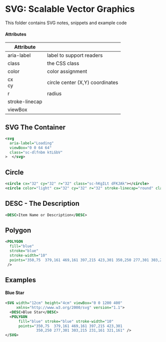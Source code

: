 # SVG: Scalable Vector Graphics

This folder contains SVG notes, snippets and example code

#### Attributes
| Attribute |  |  
| ---| --- |  
| aria-label | label to support readers |  
| class | the CSS class |  
| color | color assignment |  
| cx <BR> cy | circle center (X,Y) coordinates |  
| r | radius |  
| stroke-linecap |  |  
| viewBox |  |  

## SVG The Container
```svg
<svg 
  aria-label="Loading" 
  viewBox="0 0 64 64" 
  class="sc-dlfnbm ktLGbV"
>  </svg>
```

## Circle
```svg
<circle cx="32" cy="32" r="32" class="sc-hKgILt dFKJAk"></circle>
<circle color="light" cx="32" cy="32" r="32" stroke-linecap="round" class="sc-eCssSg kRaCnm"></circle>
```

## DESC - The Description
```svg
<DESC>Item Name or Description</DESC>
```

## Polygon
```svg
<POLYGON 
  fill="blue"
  stroke="blue"
  stroke-width="10" 
  points="350,75  379,161 469,161 397,215 423,301 350,250 277,301 303,215 231,161 321,161"
 />
```
  
## Examples

#### Blue Star
```svg
<SVG width="12cm" height="4cm" viewBox="0 0 1200 400"
     xmlns="http://www.w3.org/2000/svg" version="1.1">
  <DESC>Blue Star</DESC>
  <POLYGON 
      fill="blue" stroke="blue" stroke-width="10" 
      points="350,75  379,161 469,161 397,215 423,301 
              350,250 277,301 303,215 231,161 321,161" />
</SVG>
```

